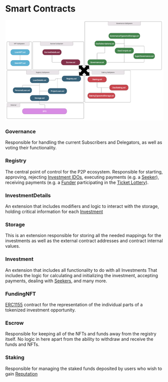 # Smart Contracts
![Contract hierarchy](img/contractPlot.png)

### Governance
Responsible for handling the current Subscribers and Delegators, as well as voting their functionality.

### Registry
The central point of control for the P2P ecosystem. Responsible for starting, approving, rejecting [Investment IDOs](Glossary.md#ido), executing payments (e.g. a [Seeker](Glossary.md#seeker)), receiving payments (e.g. a [Funder](Glossary.md#funder) participating in the [Ticket Lottery](Glossary.md#funder-ticket)).

### InvestmentDetails
An extension that includes modifiers and logic to interact with the storage, holding critical information for each [Investment](Glossary.md#ido)

### Storage
This is an extension responsible for storing all the needed mappings for the investments as well as the external contract addresses and contract internal values.

### Investment
An extension that includes all functionality to do with all Investments That includes the logic for calculating and initializing the investment, accepting payments, dealing with [Seekers](Glossary.md#seeker), and many more.


### FundingNFT
[ERC1155](Glossary.md#erc-1155) contract for the representation of the individual parts of a tokenized investment opportunity.

### Escrow
Responsible for keeping all of the NFTs and funds away from the registry itself. No logic in here apart from the ability to withdraw and receive the funds and NFTs.

### Staking
Responsible for managing the staked funds deposited by users who wish to gain [Reputation](Reputation.md)